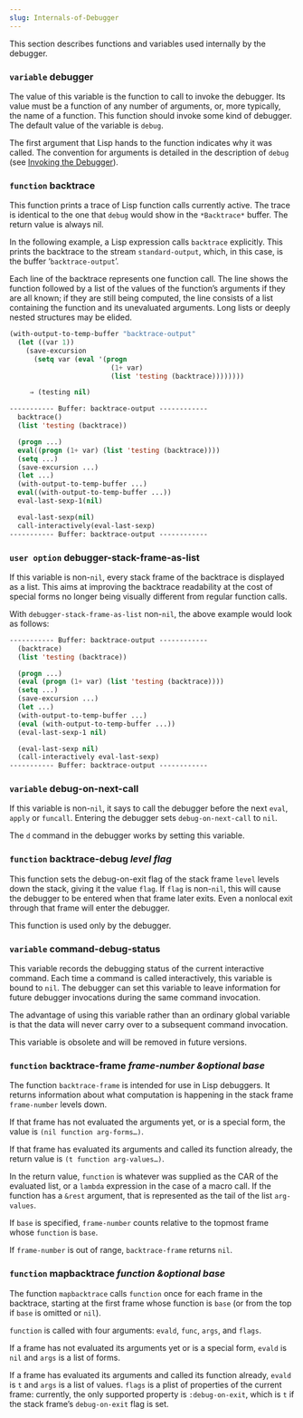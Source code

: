 ```yaml
---
slug: Internals-of-Debugger
---
```


This section describes functions and variables used internally by the debugger.

### <span className="tag variable">`variable`</span> **debugger**

The value of this variable is the function to call to invoke the debugger. Its value must be a function of any number of arguments, or, more typically, the name of a function. This function should invoke some kind of debugger. The default value of the variable is `debug`.

The first argument that Lisp hands to the function indicates why it was called. The convention for arguments is detailed in the description of `debug` (see [Invoking the Debugger](Invoking-the-Debugger)).

### <span className="tag function">`function`</span> **backtrace**

This function prints a trace of Lisp function calls currently active. The trace is identical to the one that `debug` would show in the `*Backtrace*` buffer. The return value is always nil.

In the following example, a Lisp expression calls `backtrace` explicitly. This prints the backtrace to the stream `standard-output`, which, in this case, is the buffer ‘`backtrace-output`’.

Each line of the backtrace represents one function call. The line shows the function followed by a list of the values of the function’s arguments if they are all known; if they are still being computed, the line consists of a list containing the function and its unevaluated arguments. Long lists or deeply nested structures may be elided.

```lisp
(with-output-to-temp-buffer "backtrace-output"
  (let ((var 1))
    (save-excursion
      (setq var (eval '(progn
                         (1+ var)
                         (list 'testing (backtrace))))))))

     ⇒ (testing nil)
```



```lisp
----------- Buffer: backtrace-output ------------
  backtrace()
  (list 'testing (backtrace))
```

```lisp
  (progn ...)
  eval((progn (1+ var) (list 'testing (backtrace))))
  (setq ...)
  (save-excursion ...)
  (let ...)
  (with-output-to-temp-buffer ...)
  eval((with-output-to-temp-buffer ...))
  eval-last-sexp-1(nil)
```

```lisp
  eval-last-sexp(nil)
  call-interactively(eval-last-sexp)
----------- Buffer: backtrace-output ------------
```

### <span className="tag useroption">`user option`</span> **debugger-stack-frame-as-list**

If this variable is non-`nil`, every stack frame of the backtrace is displayed as a list. This aims at improving the backtrace readability at the cost of special forms no longer being visually different from regular function calls.

With `debugger-stack-frame-as-list` non-`nil`, the above example would look as follows:

```lisp
----------- Buffer: backtrace-output ------------
  (backtrace)
  (list 'testing (backtrace))
```

```lisp
  (progn ...)
  (eval (progn (1+ var) (list 'testing (backtrace))))
  (setq ...)
  (save-excursion ...)
  (let ...)
  (with-output-to-temp-buffer ...)
  (eval (with-output-to-temp-buffer ...))
  (eval-last-sexp-1 nil)
```

```lisp
  (eval-last-sexp nil)
  (call-interactively eval-last-sexp)
----------- Buffer: backtrace-output ------------
```

### <span className="tag variable">`variable`</span> **debug-on-next-call**

If this variable is non-`nil`, it says to call the debugger before the next `eval`, `apply` or `funcall`. Entering the debugger sets `debug-on-next-call` to `nil`.

The `d` command in the debugger works by setting this variable.

### <span className="tag function">`function`</span> **backtrace-debug** *level flag*

This function sets the debug-on-exit flag of the stack frame `level` levels down the stack, giving it the value `flag`. If `flag` is non-`nil`, this will cause the debugger to be entered when that frame later exits. Even a nonlocal exit through that frame will enter the debugger.

This function is used only by the debugger.

### <span className="tag variable">`variable`</span> **command-debug-status**

This variable records the debugging status of the current interactive command. Each time a command is called interactively, this variable is bound to `nil`. The debugger can set this variable to leave information for future debugger invocations during the same command invocation.

The advantage of using this variable rather than an ordinary global variable is that the data will never carry over to a subsequent command invocation.

This variable is obsolete and will be removed in future versions.

### <span className="tag function">`function`</span> **backtrace-frame** *frame-number \&optional base*

The function `backtrace-frame` is intended for use in Lisp debuggers. It returns information about what computation is happening in the stack frame `frame-number` levels down.

If that frame has not evaluated the arguments yet, or is a special form, the value is `(nil function arg-forms…)`.

If that frame has evaluated its arguments and called its function already, the return value is `(t function arg-values…)`.

In the return value, `function` is whatever was supplied as the CAR of the evaluated list, or a `lambda` expression in the case of a macro call. If the function has a `&rest` argument, that is represented as the tail of the list `arg-values`.

If `base` is specified, `frame-number` counts relative to the topmost frame whose `function` is `base`.

If `frame-number` is out of range, `backtrace-frame` returns `nil`.

### <span className="tag function">`function`</span> **mapbacktrace** *function \&optional base*

The function `mapbacktrace` calls `function` once for each frame in the backtrace, starting at the first frame whose function is `base` (or from the top if `base` is omitted or `nil`).

`function` is called with four arguments: `evald`, `func`, `args`, and `flags`.

If a frame has not evaluated its arguments yet or is a special form, `evald` is `nil` and `args` is a list of forms.

If a frame has evaluated its arguments and called its function already, `evald` is `t` and `args` is a list of values. `flags` is a plist of properties of the current frame: currently, the only supported property is `:debug-on-exit`, which is `t` if the stack frame’s `debug-on-exit` flag is set.
